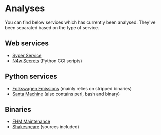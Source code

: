 # Analyses

You can find below services which has currently been analysed. They've been
separated based on the type of service.

## Web services

* [Syper Service](syper_service/README.md)
* [N4w Secrets](n4w_secrets/README.md) (Python CGI scripts)

## Python services

* [Folkswagen Emissions](Folkswagen_emissions/README.md) (mainly relies on 
stripped binaries)
* [Santa Machine](santamachine/README.md) (also contains perl, bash and binary)

## Binaries

* [FHM Maintenance](FHM-Maintenance/README.md)
* [Shakespeare](shakespeare/README.md) (sources included)
